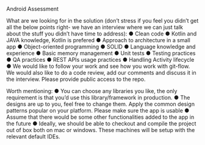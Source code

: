 Android Assessment

What are we looking for in the solution (don’t stress if you feel you didn’t get all the below points
right- we have an interview where we can just talk about the stuff you didn’t have time to
address):
● Clean code
● Kotlin and JAVA knowledge, Kotlin is prefered
● Approach to architecture in a small app
● Object-oriented programming
● SOLID
● Language knowledge and experience
● Basic memory management
● Unit tests
● Testing practices
● QA practices
● REST APIs usage practices
● Handling Activity lifecycle
● We would like to follow your work and see how you work with git-flow. We would also like
to do a code review, add our comments and discuss it in the interview. Please provide
public access to the repo.

Worth mentioning:
● You can choose any libraries you like, the only requirement is that you’d use this
library/framework in production.
● The designs are up to you, feel free to change them. Apply the common design patterns
popular on your platform. Please make sure the app is usable
● Assume that there would be some other functionalities added to the app in the future
● Ideally, we should be able to checkout and compile the project out of box both on mac or
windows. These machines will be setup with the relevant default IDEs.
